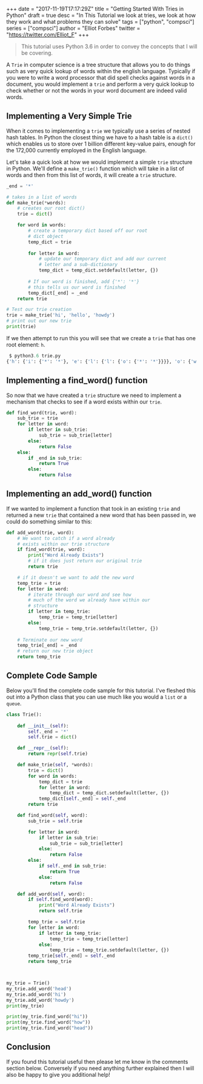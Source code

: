 +++
date = "2017-11-19T17:17:29Z"
title = "Getting Started With Tries in Python"
draft = true
desc = "In This Tutorial we look at tries, we look at how they work and what problems they can solve"
tags = ["python", "compsci"]
series = ["compsci"]
author = "Elliot Forbes"
twitter = "https://twitter.com/Elliot_F"
+++

> This tutorial uses Python 3.6 in order to convey the concepts that I will be covering.

A `Trie` in computer science is a tree structure that allows you to do things such as very quick lookup of words within the english language. Typically if you were to write a word processor that did spell checks against words in a document, you would implement a `trie` and perform a very quick lookup to check whether or not the words in your word document are indeed valid words.

## Implementing a Very Simple Trie

When it comes to implementing a `trie` we typically use a series of nested hash tables. In Python the closest thing we have to a hash table is a `dict()` which enables us to store over 1 billion different key-value pairs, enough for the 172,000 currently employed in the English language. 

Let's take a quick look at how we would implement a simple `trie` structure in Python. We'll define a `make_trie()` function which will take in a list of words and then from this list of words, it will create a `trie` structure.

```py
_end = '*'

# takes in a list of words
def make_trie(*words):
    # creates our root dict() 
    trie = dict()

    for word in words:
        # create a temporary dict based off our root
        # dict object
        temp_dict = trie
        
        for letter in word:
            # update our temporary dict and add our current
            # letter and a sub-dictionary
            temp_dict = temp_dict.setdefault(letter, {})
        
        # If our word is finished, add {'*': '*'}  
        # this tells us our word is finished
        temp_dict[_end] = _end
    return trie

# Test our trie creation
trie = make_trie('hi', 'hello', 'howdy')
# print out our new trie 
print(trie)
```

If we then attempt to run this you will see that we create a `trie` that has one root element: `h`.  

```py
 $ python3.6 trie.py
{'h': {'i': {'*': '*'}, 'e': {'l': {'l': {'o': {'*': '*'}}}}, 'o': {'w': {'d': {'y': {'*': '*'}}}}}}
```

## Implementing a find_word() function

So now that we have created a `trie` structure we need to implement a mechanism that checks to see if a word exists within our `trie`. 

```py
def find_word(trie, word):
    sub_trie = trie
    for letter in word:
        if letter in sub_trie:
            sub_trie = sub_trie[letter]
        else: 
            return False
    else:
        if _end in sub_trie:
            return True
        else:
            return False
```

## Implementing an add_word() function

If we wanted to implement a function that took in an existing `trie` and returned a new `trie` that contained a new word that has been passed in, we could do something similar to this: 

```py
def add_word(trie, word):
    # We want to catch if a word already
    # exists within our trie structure
    if find_word(trie, word):
        print("Word Already Exists")
        # if it does just return our original trie
        return trie

    # if it doesn't we want to add the new word
    temp_trie = trie
    for letter in word:
        # iterate through our word and see how
        # much of the word we already have within our
        # structure
        if letter in temp_trie:
            temp_trie = temp_trie[letter]
        else:
            temp_trie = temp_trie.setdefault(letter, {})
    
    # Terminate our new word
    temp_trie[_end] = _end
    # return our new trie object
    return temp_trie
```


## Complete Code Sample

Below you'll find the complete code sample for this tutorial. I've fleshed this out into a Python class that you can use much like you would a `list` or a `queue`. 

```py
class Trie():
    
    def __init__(self):
        self._end = '*'
        self.trie = dict()

    def __repr__(self):
        return repr(self.trie)

    def make_trie(self, *words):
        trie = dict()
        for word in words:
            temp_dict = trie
            for letter in word:
                temp_dict = temp_dict.setdefault(letter, {})
            temp_dict[self._end] = self._end
        return trie

    def find_word(self, word):
        sub_trie = self.trie

        for letter in word:
            if letter in sub_trie:
                sub_trie = sub_trie[letter]
            else: 
                return False
        else:
            if self._end in sub_trie:
                return True
            else:
                return False

    def add_word(self, word):
        if self.find_word(word):
            print("Word Already Exists")
            return self.trie

        temp_trie = self.trie
        for letter in word:
            if letter in temp_trie:
                temp_trie = temp_trie[letter]
            else:
                temp_trie = temp_trie.setdefault(letter, {})
        temp_trie[self._end] = self._end
        return temp_trie



my_trie = Trie()
my_trie.add_word('head')
my_trie.add_word('hi')
my_trie.add_word('howdy')
print(my_trie)

print(my_trie.find_word("hi"))
print(my_trie.find_word("how"))
print(my_trie.find_word("head"))

```

## Conclusion

If you found this tutorial useful then please let me know in the comments section below. Conversely if you need anything further explained then I will also be happy to give you additional help!